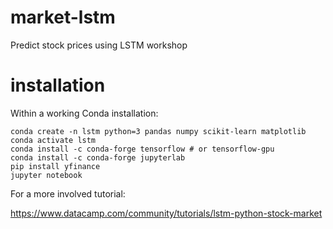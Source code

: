 # market-lstm
Predict stock prices using LSTM workshop

# installation
Within a working Conda installation:

```shell
conda create -n lstm python=3 pandas numpy scikit-learn matplotlib
conda activate lstm
conda install -c conda-forge tensorflow # or tensorflow-gpu
conda install -c conda-forge jupyterlab
pip install yfinance
jupyter notebook
```

For a more involved tutorial:

https://www.datacamp.com/community/tutorials/lstm-python-stock-market
